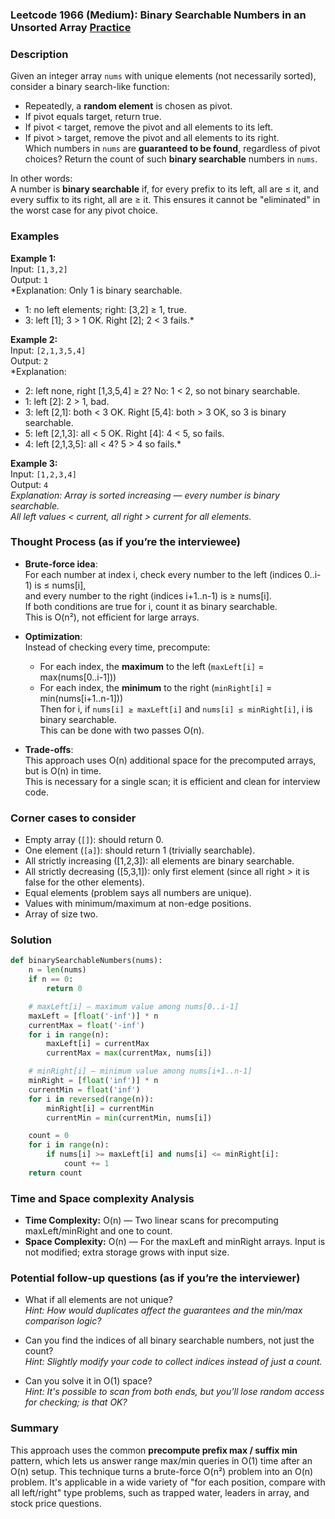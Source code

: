 ### Leetcode 1966 (Medium): Binary Searchable Numbers in an Unsorted Array [Practice](https://leetcode.com/problems/binary-searchable-numbers-in-an-unsorted-array)

### Description  
Given an integer array `nums` with unique elements (not necessarily sorted), consider a binary search-like function:  
- Repeatedly, a **random element** is chosen as pivot.  
- If pivot equals target, return true.  
- If pivot < target, remove the pivot and all elements to its left.  
- If pivot > target, remove the pivot and all elements to its right.  
Which numbers in `nums` are **guaranteed to be found**, regardless of pivot choices? Return the count of such **binary searchable** numbers in `nums`.

In other words:  
A number is **binary searchable** if, for every prefix to its left, all are ≤ it, and every suffix to its right, all are ≥ it. This ensures it cannot be "eliminated" in the worst case for any pivot choice.

### Examples  

**Example 1:**  
Input: `[1,3,2]`  
Output: `1`  
*Explanation: Only 1 is binary searchable.  
- 1: no left elements; right: [3,2] ≥ 1, true.  
- 3: left [1]; 3 > 1 OK. Right [2]; 2 < 3 fails.*  

**Example 2:**  
Input: `[2,1,3,5,4]`  
Output: `2`  
*Explanation:  
- 2: left none, right [1,3,5,4] ≥ 2? No: 1 < 2, so not binary searchable.  
- 1: left [2]: 2 > 1, bad.  
- 3: left [2,1]: both < 3 OK. Right [5,4]: both > 3 OK, so 3 is binary searchable.  
- 5: left [2,1,3]: all < 5 OK. Right [4]: 4 < 5, so fails.  
- 4: left [2,1,3,5]: all < 4? 5 > 4 so fails.*  

**Example 3:**  
Input: `[1,2,3,4]`  
Output: `4`  
*Explanation: Array is sorted increasing — every number is binary searchable.  
All left values < current, all right > current for all elements.*

### Thought Process (as if you’re the interviewee)  

- **Brute-force idea**:  
  For each number at index i, check every number to the left (indices 0..i-1) is ≤ nums[i],  
  and every number to the right (indices i+1..n-1) is ≥ nums[i].  
  If both conditions are true for i, count it as binary searchable.  
  This is O(n²), not efficient for large arrays.

- **Optimization**:  
  Instead of checking every time, precompute:  
  - For each index, the **maximum** to the left (`maxLeft[i]` = max(nums[0..i-1]))  
  - For each index, the **minimum** to the right (`minRight[i]` = min(nums[i+1..n-1]))  
  Then for i, if `nums[i] ≥ maxLeft[i]` and `nums[i] ≤ minRight[i]`, i is binary searchable.  
  This can be done with two passes O(n).

- **Trade-offs**:  
  This approach uses O(n) additional space for the precomputed arrays, but is O(n) in time.  
  This is necessary for a single scan; it is efficient and clean for interview code.

### Corner cases to consider  
- Empty array (`[]`): should return 0.  
- One element (`[a]`): should return 1 (trivially searchable).  
- All strictly increasing ([1,2,3]): all elements are binary searchable.  
- All strictly decreasing ([5,3,1]): only first element (since all right > it is false for the other elements).  
- Equal elements (problem says all numbers are unique).  
- Values with minimum/maximum at non-edge positions.  
- Array of size two.

### Solution

```python
def binarySearchableNumbers(nums):
    n = len(nums)
    if n == 0:
        return 0

    # maxLeft[i] – maximum value among nums[0..i-1]
    maxLeft = [float('-inf')] * n
    currentMax = float('-inf')
    for i in range(n):
        maxLeft[i] = currentMax
        currentMax = max(currentMax, nums[i])

    # minRight[i] – minimum value among nums[i+1..n-1]
    minRight = [float('inf')] * n
    currentMin = float('inf')
    for i in reversed(range(n)):
        minRight[i] = currentMin
        currentMin = min(currentMin, nums[i])

    count = 0
    for i in range(n):
        if nums[i] >= maxLeft[i] and nums[i] <= minRight[i]:
            count += 1
    return count
```

### Time and Space complexity Analysis  

- **Time Complexity:** O(n) — Two linear scans for precomputing maxLeft/minRight and one to count.
- **Space Complexity:** O(n) — For the maxLeft and minRight arrays. Input is not modified; extra storage grows with input size.

### Potential follow-up questions (as if you’re the interviewer)  

- What if all elements are not unique?  
  *Hint: How would duplicates affect the guarantees and the min/max comparison logic?*

- Can you find the indices of all binary searchable numbers, not just the count?  
  *Hint: Slightly modify your code to collect indices instead of just a count.*

- Can you solve it in O(1) space?  
  *Hint: It's possible to scan from both ends, but you’ll lose random access for checking; is that OK?*

### Summary
This approach uses the common **precompute prefix max / suffix min** pattern, which lets us answer range max/min queries in O(1) time after an O(n) setup. This technique turns a brute-force O(n²) problem into an O(n) problem. It's applicable in a wide variety of "for each position, compare with all left/right" type problems, such as trapped water, leaders in array, and stock price questions.